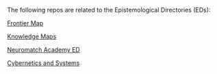 The following repos are related to the Epistemological Directories (EDs):

[Frontier Map](https://github.com/Orthogonal-Research-Lab/FrontierMap)

[Knowledge Maps](https://github.com/Orthogonal-Research-Lab/Knowledge-Maps)

[Neuromatch Academy ED](https://github.com/Orthogonal-Research-Lab/Neuromatch-Academy/tree/master/Epistemological%20Directory)

[Cybernetics and Systems](https://github.com/Orthogonal-Research-Lab/Cybernetics-and-Systems)
